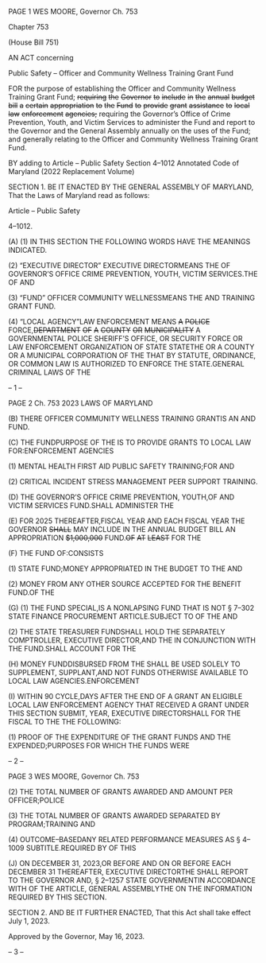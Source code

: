 PAGE 1
WES MOORE, Governor Ch. 753

Chapter 753

(House Bill 751)

AN ACT concerning

Public Safety – Officer and Community Wellness Training Grant Fund

FOR the purpose of establishing the Officer and Community Wellness Training Grant
Fund; ~~requiring~~ ~~the~~ ~~Governor~~ ~~to~~ ~~include~~ ~~in~~ ~~the~~ ~~annual~~ ~~budget~~ ~~bill~~ ~~a~~ ~~certain~~
~~appropriation~~ ~~to~~ ~~the~~ ~~Fund~~ ~~to~~ ~~provide~~ ~~grant~~ ~~assistance~~ ~~to~~ ~~local~~ ~~law~~ ~~enforcement~~
~~agencies;~~ requiring the Governor’s Office of Crime Prevention, Youth, and Victim
Services to administer the Fund and report to the Governor and the General
Assembly annually on the uses of the Fund; and generally relating to the Officer and
Community Wellness Training Grant Fund.

BY adding to
Article – Public Safety
Section 4–1012
Annotated Code of Maryland
(2022 Replacement Volume)

SECTION 1. BE IT ENACTED BY THE GENERAL ASSEMBLY OF MARYLAND,
That the Laws of Maryland read as follows:

Article – Public Safety

4–1012.

(A) (1) IN THIS SECTION THE FOLLOWING WORDS HAVE THE MEANINGS
INDICATED.

(2) “EXECUTIVE DIRECTOR” EXECUTIVE DIRECTORMEANS THE OF
GOVERNOR’S OFFICE CRIME PREVENTION, YOUTH, VICTIM SERVICES.THE OF AND

(3) “FUND” OFFICER COMMUNITY WELLNESSMEANS THE AND
TRAINING GRANT FUND.

(4) “LOCAL AGENCY”LAW ENFORCEMENT MEANS ~~A~~ ~~POLICE~~
FORCE,~~DEPARTMENT~~ ~~OF~~ ~~A~~ ~~COUNTY~~ ~~OR~~ ~~MUNICIPALITY~~ A GOVERNMENTAL POLICE
SHERIFF’S OFFICE, OR SECURITY FORCE OR LAW ENFORCEMENT ORGANIZATION OF
STATE STATETHE OR A COUNTY OR A MUNICIPAL CORPORATION OF THE THAT BY
STATUTE, ORDINANCE, OR COMMON LAW IS AUTHORIZED TO ENFORCE THE
STATE.GENERAL CRIMINAL LAWS OF THE

– 1 –

PAGE 2
Ch. 753 2023 LAWS OF MARYLAND

(B) THERE OFFICER COMMUNITY WELLNESS TRAINING GRANTIS AN AND
FUND.

(C) THE FUNDPURPOSE OF THE IS TO PROVIDE GRANTS TO LOCAL LAW
FOR:ENFORCEMENT AGENCIES

(1) MENTAL HEALTH FIRST AID PUBLIC SAFETY TRAINING;FOR AND

(2) CRITICAL INCIDENT STRESS MANAGEMENT PEER SUPPORT
TRAINING.

(D) THE GOVERNOR’S OFFICE CRIME PREVENTION, YOUTH,OF AND
VICTIM SERVICES FUND.SHALL ADMINISTER THE

(E) FOR 2025 THEREAFTER,FISCAL YEAR AND EACH FISCAL YEAR THE
GOVERNOR ~~SHALL~~ MAY INCLUDE IN THE ANNUAL BUDGET BILL AN APPROPRIATION
~~$1,000,000~~ FUND.~~OF~~ ~~AT~~ ~~LEAST~~ FOR THE

(F) THE FUND OF:CONSISTS

(1) STATE FUND;MONEY APPROPRIATED IN THE BUDGET TO THE AND

(2) MONEY FROM ANY OTHER SOURCE ACCEPTED FOR THE BENEFIT
FUND.OF THE

(G) (1) THE FUND SPECIAL,IS A NONLAPSING FUND THAT IS NOT
§ 7–302 STATE FINANCE PROCUREMENT ARTICLE.SUBJECT TO OF THE AND

(2) THE STATE TREASURER FUNDSHALL HOLD THE SEPARATELY
COMPTROLLER, EXECUTIVE DIRECTOR,AND THE IN CONJUNCTION WITH THE
FUND.SHALL ACCOUNT FOR THE

(H) MONEY FUNDDISBURSED FROM THE SHALL BE USED SOLELY TO
SUPPLEMENT, SUPPLANT,AND NOT FUNDS OTHERWISE AVAILABLE TO LOCAL LAW
AGENCIES.ENFORCEMENT

(I) WITHIN 90 CYCLE,DAYS AFTER THE END OF A GRANT AN ELIGIBLE
LOCAL LAW ENFORCEMENT AGENCY THAT RECEIVED A GRANT UNDER THIS SECTION
SUBMIT, YEAR, EXECUTIVE DIRECTORSHALL FOR THE FISCAL TO THE THE
FOLLOWING:

(1) PROOF OF THE EXPENDITURE OF THE GRANT FUNDS AND THE
EXPENDED;PURPOSES FOR WHICH THE FUNDS WERE

– 2 –

PAGE 3
WES MOORE, Governor Ch. 753

(2) THE TOTAL NUMBER OF GRANTS AWARDED AND AMOUNT PER
OFFICER;POLICE

(3) THE TOTAL NUMBER OF GRANTS AWARDED SEPARATED BY
PROGRAM;TRAINING AND

(4) OUTCOME–BASEDANY RELATED PERFORMANCE MEASURES AS
§ 4–1009 SUBTITLE.REQUIRED BY OF THIS

(J) ON DECEMBER 31, 2023,OR BEFORE AND ON OR BEFORE EACH
DECEMBER 31 THEREAFTER, EXECUTIVE DIRECTORTHE SHALL REPORT TO THE
GOVERNOR AND, § 2–1257 STATE GOVERNMENTIN ACCORDANCE WITH OF THE
ARTICLE, GENERAL ASSEMBLYTHE ON THE INFORMATION REQUIRED BY THIS
SECTION.

SECTION 2. AND BE IT FURTHER ENACTED, That this Act shall take effect July
1, 2023.

Approved by the Governor, May 16, 2023.

– 3 –